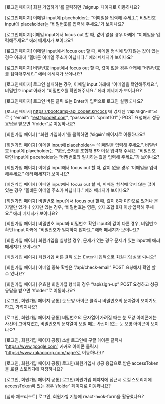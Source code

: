 [로그인페이지] 회원 가입하기”를 클릭하면 ‘/signup’ 페이지로 이동하나요?

[로그인페이지] 이메일 input에 placeholder는 “이메일을 입력해 주세요.”, 비밀번호 input에 placeholder는 “비밀번호를 입력해 주세요.”가 보이나요?

[로그인페이지]이메일 input에서 focus out 할 때, 값이 없을 경우 아래에 “이메일을 입력해주세요.” 에러 메세지가 보이나요?

[로그인페이지] 이메일 input에서 focus out 할 때, 이메일 형식에 맞지 않는 값이 있는 경우 아래에 “올바른 이메일 주소가 아닙니다.” 에러 메세지가 보이나요?

[로그인페이지] 비밀번호 input에서 focus out 할 때, 값이 없을 경우 아래에 “비밀번호를 입력해주세요.” 에러 메세지가 보이나요?

[로그인페이지] 로그인 실패하는 경우, 이메일 input 아래에 “이메일을 확인해주세요.”, 비밀번호 input 아래에 “비밀번호를 확인해주세요.” 에러 메세지가 보이나요?

[로그인페이지] 로그인 버튼 클릭 또는 Enter키 입력으로 로그인 실행 되나요?

[로그인페이지] https://bootcamp-api.codeit.kr/docs 에 명세된 “/api/sign-in”으로 { “email”: “test@codeit.com”, “password”: “sprint101” } POST 요청해서 성공 응답을 받으면 “/folder”로 이동하나요?

[회원가입 페이지] “회원 가입하기”를 클릭하면 ‘/signin’ 페이지로 이동하나요?

[회원가입 페이지] 이메일 input에 placeholder는 “이메일을 입력해 주세요.”, 비밀번호 input에 placeholder는 “영문, 숫자를 조합해 8자 이상 입력해 주세요. ”비밀번호 확인 input에 placeholder는 “비밀번호와 일치하는 값을 입력해 주세요.”가 보이나요?

[회원가입 페이지] 이메일 input에서 focus out 할 때, 값이 없을 경우 “이메일을 입력해주세요.” 에러 메세지가 보이나요?

[회원가입 페이지] 이메일 input에서 focus out 할 때, 이메일 형식에 맞지 않는 값이 있는 경우 “올바른 이메일 주소가 아닙니다.” 에러 메세지가 보이나요?

[회원가입 페이지] 비밀번호 input에서 focus out 할 때, 값이 8자 미만으로 있거나 문자열만 있거나 숫자만 있는 경우, “비밀번호는 영문, 숫자 조합 8자 이상 입력해 주세요.” 에러 메세지가 보이나요?

[회원가입 페이지] 비밀번호 input과 비밀번호 확인 input의 값이 다른 경우, 비밀번호 확인 input 아래에 “비밀번호가 일치하지 않아요.” 에러 메세지가 보이나요?

[회원가입 페이지] 회원가입을 실행할 경우, 문제가 있는 경우 문제가 있는 input에 에러 메세지가 보이나요?

[회원가입 페이지] 회원가입 버튼 클릭 또는 Enter키 입력으로 회원가입 실행 되나요?

[회원가입 페이지] 이메일 중복 확인은 “/api/check-email” POST 요청해서 확인 할 수 있나요?

[회원가입 페이지] 유효한 회원가입 형식의 경우 “/api/sign-up” POST 요청하고 성공 응답을 받으면 “/folder”로 이동하나요?

[로그인, 회원가입 페이지 공통] 눈 모양 아이콘 클릭시 비밀번호의 문자열이 보이기도 하고, 가려지나요?

[로그인, 회원가입 페이지 공통] 비밀번호의 문자열이 가려질 때는 눈 모양 아이콘에는 사선이 그어져있고, 비밀번호의 문자열이 보일 때는 사선이 없는 눈 모양 아이콘이 보이나요?

[로그인, 회원가입 페이지 공통] 소셜 로그인에 구글 아이콘 클릭시 ‘https://www.google.com’, 카카오 아이콘 클릭시 ‘https://www.kakaocorp.com/page’로 이동하나요?

[로그인, 회원가입 페이지 공통] 로그인/회원가입시 성공 응답으로 받은 accessToken을 로컬 스토리지에 저장하나요?

[로그인, 회원가입 페이지 공통] 로그인/회원가입 페이지에 접근시 로컬 스토리지에 accessToken이 있는 경우 ‘/folder’ 페이지로 이동하나요?

[심화 체크리스트] 로그인, 회원가입 기능에 react-hook-form을 활용했나요?
